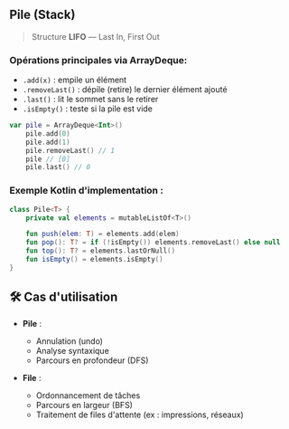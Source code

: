 ## Pile (Stack)

> Structure **LIFO** — Last In, First Out

### Opérations principales via ArrayDeque:
- `.add(x)` : empile un élément
- `.removeLast()` : dépile (retire) le dernier élément ajouté
- `.last()` : lit le sommet sans le retirer
- `.isEmpty()` : teste si la pile est vide

```kotlin
var pile = ArrayDeque<Int>()
    pile.add(0)
    pile.add(1)
    pile.removeLast() // 1
    pile // [0]
    pile.last() // 0
```
### Exemple Kotlin d'implementation :
```kotlin
class Pile<T> {
    private val elements = mutableListOf<T>()

    fun push(elem: T) = elements.add(elem)
    fun pop(): T? = if (!isEmpty()) elements.removeLast() else null
    fun top(): T? = elements.lastOrNull()
    fun isEmpty() = elements.isEmpty()
}
```

## 🛠️ Cas d'utilisation

- **Pile** :
  - Annulation (undo)
  - Analyse syntaxique
  - Parcours en profondeur (DFS)

- **File** :
  - Ordonnancement de tâches
  - Parcours en largeur (BFS)
  - Traitement de files d'attente (ex : impressions, réseaux)
